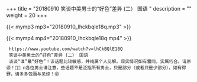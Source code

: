 +++
title = "20180910  笑谈中美男士的“好色”差异 (二） 国语 "
description = ""
weight = 20
+++

{{< mymp3 mp3="20180910_lhckbqle18q.mp3" >}}

{{< mymp4 mp4="20180910_lhckbqle18q.mp4" >}}

     https://www.youtube.com/watch?v=lhCkBQlE18Q 
     笑谈中美男士的“好色”差异 (二） 国语 
     谈谈“谁”最“好色”！该话题比较敏感，并纯属个人见解。现实情况如有雷同，实属巧合。请原谅！🤪🤪 n各位男士请注意，些话题不是泛指所有男士，只是部分（或者只是少部分），如有得罪，请多多包涵与见谅！😝 
